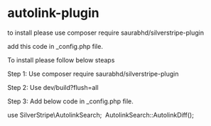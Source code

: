# autolink-plugin

to install please use composer require saurabhd/silverstripe-plugin


add this code in _config.php file.&nbsp;&nbsp;


To install please follow below steaps&nbsp;

Step 1: Use composer require saurabhd/silverstripe-plugin&nbsp;

Step 2: Use dev/build?flush=all&nbsp;

Step 3: Add below code in _config.php file.&nbsp;&nbsp;




use SilverStripe\AutolinkSearch;&nbsp;
AutolinkSearch::AutolinkDiff();&nbsp;
